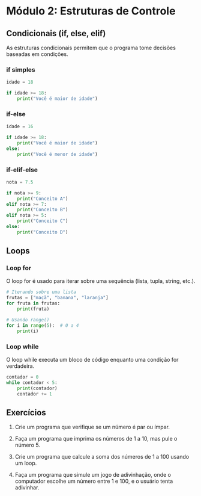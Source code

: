 # Módulo 2: Estruturas de Controle

## Condicionais (if, else, elif)

As estruturas condicionais permitem que o programa tome decisões baseadas em condições.

### if simples
```python
idade = 18

if idade >= 18:
    print("Você é maior de idade")
```

### if-else
```python
idade = 16

if idade >= 18:
    print("Você é maior de idade")
else:
    print("Você é menor de idade")
```

### if-elif-else
```python
nota = 7.5

if nota >= 9:
    print("Conceito A")
elif nota >= 7:
    print("Conceito B")
elif nota >= 5:
    print("Conceito C")
else:
    print("Conceito D")
```

## Loops

### Loop for
O loop for é usado para iterar sobre uma sequência (lista, tupla, string, etc.).

```python
# Iterando sobre uma lista
frutas = ["maçã", "banana", "laranja"]
for fruta in frutas:
    print(fruta)

# Usando range()
for i in range(5):  # 0 a 4
    print(i)
```

### Loop while
O loop while executa um bloco de código enquanto uma condição for verdadeira.

```python
contador = 0
while contador < 5:
    print(contador)
    contador += 1
```

## Exercícios

1. Crie um programa que verifique se um número é par ou ímpar.

2. Faça um programa que imprima os números de 1 a 10, mas pule o número 5.

3. Crie um programa que calcule a soma dos números de 1 a 100 usando um loop.

4. Faça um programa que simule um jogo de adivinhação, onde o computador escolhe um número entre 1 e 100, e o usuário tenta adivinhar.

<!-- ## Soluções dos Exercícios

### Exercício 1
```python
numero = 7
if numero % 2 == 0:
    print(f"{numero} é par")
else:
    print(f"{numero} é ímpar")
```

### Exercício 2
```python
for i in range(1, 11):
    if i == 5:
        continue
    print(i)
```

### Exercício 3
```python
soma = 0
for i in range(1, 101):
    soma += i
print(f"A soma dos números de 1 a 100 é: {soma}")
```

### Exercício 4
```python
import random

numero_secreto = random.randint(1, 100)
tentativas = 0

while True:
    palpite = int(input("Digite um número entre 1 e 100: "))
    tentativas += 1
    
    if palpite < numero_secreto:
        print("Tente um número maior!")
    elif palpite > numero_secreto:
        print("Tente um número menor!")
    else:
        print(f"Parabéns! Você acertou em {tentativas} tentativas!")
        break
```  -->